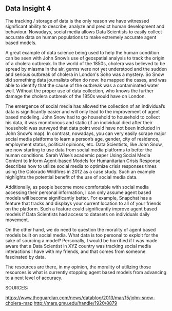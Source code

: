 ## Data Insight 4

The tracking / storage of data is the only reason we have witnessed significant ability to describe, analyze and predict human development and behaviour. Nowadays, social media allows Data Scientists to easily collect accurate data on human populations to make extremely accurate agent based models.

A great example of data science being used to help the human condition can be seen with John Snow’s use of geospatial analysis to track the origin of a cholera outbreak. In the world of the 1850s, cholera was believed to be spread by miasma in the air, germs were not yet understood and the sudden and serious outbreak of cholera in London's Soho was a mystery. So Snow did something data journalists often do now: he mapped the cases, and was able to identify that the cause of the outbreak was a contaminated water well. Without the proper use of data collection, who knows the further damage the cholera outbreak of the 1850s would have on London.

The emergence of social media has allowed the collection of an individual’s data is significantly easier and will only lead to the improvement of agent based modeling. John Snow had to go household to household to collect his data, it was monotonous and static (if an individual died after their household was surveyed that data point would have not been included in John Snow’s map). In contrast, nowadays, you can very easily scrape major social media platforms to learn a person’s age, gender, city of residence, employment status, political opinions, etc. Data Scientists, like John Snow, are now starting to use data from social media platforms to better the human conditions. Sarah Wise’s academic paper Using Social Media Content to Inform Agent-based Models for Humanitarian Crisis Response describes how to utilize social media to optimize crisis responses times using the Colorado Wildfires in 2012 as a case study. Such an example highlights the potential benefit of the use of social media data. 

Additionally, as people become more comfortable with social media accessing their personal information, I can only assume agent based models will become significantly better. For example, Snapchat has a feature that tracks and displays your current location to all of your friends on the platform. Such a feature could significantly improve agent based models if Data Scientists had access to datasets on individuals daily movement. 

On the other hand, we do need to question the morality of agent based models built on social media. What data is too personal to exploit for the sake of sourcing a model? Personally, I would be horrified if I was made aware that a Data Scientist in XYZ country was tracking social media interactions I have with my friends, and that comes from someone fascinated by data. 

The resources are there, in my opinion, the morality of utilizing those resources is what is currently stopping agent based models from advancing to a next level of accuracy.


SOURCES:

https://www.theguardian.com/news/datablog/2013/mar/15/john-snow-cholera-map
http://mars.gmu.edu/handle/1920/8879
